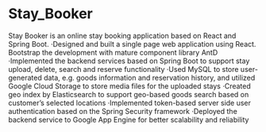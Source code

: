 # Stay_Booker
Stay Booker is an online stay booking application based on React and Spring Boot.
·Designed and built a single page web application using React. Bootstrap the development with mature component library AntD
·Implemented the backend services based on Spring Boot to support stay upload, delete, search and reserve functionality
·Used MySQL to store user-generated data, e.g. goods information and reservation history, and utilized Google Cloud Storage to store media files for the uploaded stays
·Created geo index by Elasticsearch to support geo-based goods search based on customer’s selected locations
·Implemented token-based server side user authentication based on the Spring Security framework
·Deployed the backend service to Google App Engine for better scalability and reliability

